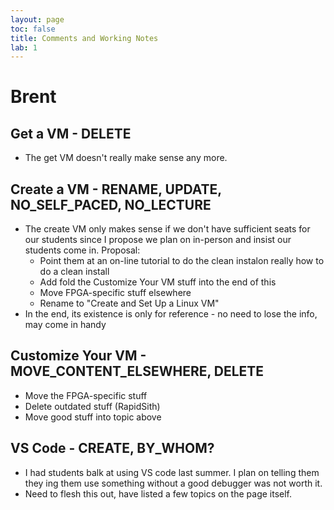 ```yaml
---
layout: page
toc: false
title: Comments and Working Notes
lab: 1
---
```



# Brent

## Get a VM - DELETE
- The get VM doesn't really make sense any more. 

## Create a VM - RENAME, UPDATE, NO_SELF_PACED, NO_LECTURE
- The create VM only makes sense if we don't have sufficient seats for our students since  I propose we plan on in-person and insist our students come in. Proposal: 
    - Point them at an on-line tutorial to do the clean instalon really how to do a clean install 
    - Add fold the Customize Your VM stuff into the end of this
    - Move FPGA-specific stuff elsewhere
    - Rename to "Create and Set Up a Linux VM"
- In the end, its existence is only for reference - no need to lose the info, may come in handy

## Customize Your VM - MOVE_CONTENT_ELSEWHERE, DELETE
- Move the FPGA-specific stuff
- Delete outdated stuff (RapidSith)
- Move good stuff into topic above

## VS Code - CREATE, BY_WHOM?
- I had students balk at using VS code last summer.  I plan on telling them they ing them use something without a good debugger was not worth it.
- Need to flesh this out, have listed a few topics on the page itself.


